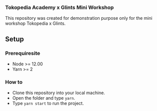 ### Tokopedia Academy x Glints Mini Workshop

This repository was created for demonstration purpose only for the mini workshop Tokopedia x Glints.

## Setup

### Prerequiresite
- Node >= 12.00
- Yarn >= 2

### How to
- Clone this repository into your local machine.
- Open the folder and type `yarn`.
- Type `yarn start` to run the project. 